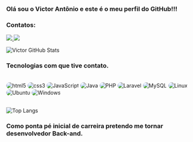 
### Olá sou o Victor Antônio e este é o meu perfil do GitHub!!!

### Contatos:
<a href="https://www.instagram.com/victor_lemos2002/">
  <img class="badge" src="https://img.shields.io/badge/Instagram-E4405F?style=for-the-badge&logo=instagram&logoColor=white">
</a>

<a href="https://www.linkedin.com/in/victor-ant%C3%B4nio-da-silva-lemos/">
  <img class="badge" src="https://img.shields.io/badge/LinkedIn-0077B5?style=for-the-badge&logo=linkedin&logoColor=white">
</a>
<br/>

![Victor GitHub Stats](https://github-readme-stats.vercel.app/api?username=VictorLemos1000&show_icons=true&theme=radical&title_color=FF6347&icon_color=FF4500)

### Tecnologias com que tive contato.

<div style="display: inline_block">
</br>
    <img align="center" alt="html5" src="https://img.shields.io/badge/HTML5-E34F26?style=for-the-badge&logo=html5&logoColor=white" style="border-radius: 50px;"/>
    <img align="center" alt="css3" src="https://img.shields.io/badge/CSS3-1572B6?style=for-the-badge&logo=css3&logoColor=white" style="border-radius: 50px;"/>
    <img align="center" alt="JavaScript" src="https://img.shields.io/badge/JavaScript-F7DF1E?style=for-the-badge&logo=javascript&logoColor=black" style="border-radius: 10px;"/>
    <img align="center" alt="Java" src="https://img.shields.io/badge/Java-ED8B00?style=for-the-badge&logo=openjdk&logoColor=white" style="border-radius: 50px;"/>
    <img align="center" alt="PHP" src="https://img.shields.io/badge/PHP-777BB4?style=for-the-badge&logo=php&logoColor=white" style="border-radius: 50px;"/>
    <img align="center" alt="Laravel" src="https://img.shields.io/badge/Laravel-FF2D20?style=for-the-badge&logo=laravel&logoColor=white" style="border-radius: 50px;"/>
    <img align="center" alt="MySQL" src="https://img.shields.io/badge/MySQL-00000F?style=for-the-badge&logo=mysql&logoColor=white" style="border-radius: 50px;"/>
    <img align="center" alt="Linux" src="https://img.shields.io/badge/Linux-FCC624?style=for-the-badge&logo=linux&logoColor=black" style="border-radius: 50px;"/>
    <img align="center" alt="Ubuntu" src="https://img.shields.io/badge/Ubuntu-E95420?style=for-the-badge&logo=ubuntu&logoColor=white" style="border-radius: 50px;"/>
    <img align="center" alt="Windows" src="https://img.shields.io/badge/Windows-0078D6?style=for-the-badge&logo=windows&logoColor=white" style="border-radius: 50px;"/>
</div><br/>

![Top Langs](https://github-readme-stats.vercel.app/api/top-langs/?username=VictorLemos1000&theme=radical&title_color=FF6347&icon_color=FF4500)
    
### Como ponta pé inicial de carreira pretendo me tornar desenvolvedor Back-and.
